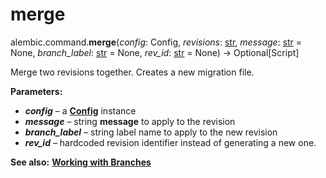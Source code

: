 # merge

alembic.command.**merge**(*config*:  Config, *revisions*:  [str], *message*:  [str] = None, *branch_label*:  [str] = None, *rev_id*:  [str] = None) → Optional\[Script\]

[str]: https://docs.python.org/3/library/stdtypes.html#str
[Config]: ../en/config.html#alembic.config.Config
[Working with Branches]: ../en/../branches.html#branches

Merge two revisions together. Creates a new migration file.

**Parameters:**

* ***config*** – a **[Config]** instance
* ***message*** – string **message** to apply to the revision
* ***branch_label*** – string label name to apply to the new revision
* ***rev_id*** – hardcoded revision identifier instead of generating a new one.

**See also:**  **[Working with Branches]**
